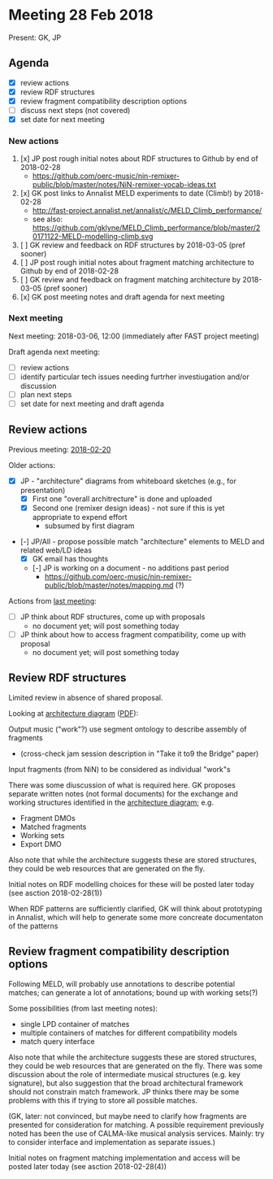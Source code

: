 # Meeting 28 Feb 2018

Present: GK, JP

## Agenda

- [x] review actions
- [x] review RDF structures
- [x] review fragment compatibility description options
- [ ] discuss next steps (not covered)
- [x] set date for next meeting

### New actions

1. [x] JP post rough initial notes about RDF structures to Github by end of 2018-02-28
    - https://github.com/oerc-music/nin-remixer-public/blob/master/notes/NiN-remixer-vocab-ideas.txt
2. [x] GK post links to Annalist MELD experiments to date (Climb!) by 2018-02-28
    - http://fast-project.annalist.net/annalist/c/MELD_Climb_performance/
    - see also: https://github.com/gklyne/MELD_Climb_performance/blob/master/20171122-MELD-modelling-climb.svg
3. [ ] GK review and feedback on RDF structures by 2018-03-05 (pref sooner)
4. [ ] JP post rough initial notes about fragment matching architecture to Github by end of 2018-02-28
5. [ ] GK review and feedback on fragment matching architecture by 2018-03-05 (pref sooner)
6. [x] GK post meeting notes and draft agenda for next meeting

### Next meeting

Next meeting: 2018-03-06, 12:00 (immediately after FAST project meeting)

Draft agenda next meeting:

- [ ] review actions
- [ ] identify particular tech issues needing furtrher investiugation and/or discussion
- [ ] plan next steps
- [ ] set date for next meeting and draft agenda

## Review actions

Previous meeting: [2018-02-20](meetings/2018-02-20-meeting.md)

Older actions:

- [x] JP - "architecture" diagrams from whiteboard sketches (e.g., for presentation)
    - [x] First one "overall architrecture" is done and uploaded
    - [x] Second one (remixer design ideas) - not sure if this is yet appropriate to expend effort
        - subsumed by first diagram
- [-] JP/All - propose possible match "architecture" elements to MELD and related web/LD ideas
    - [x] GK email has thoughts
    - [-] JP is working on a document - no additions past period
        - https://github.com/oerc-music/nin-remixer-public/blob/master/notes/mapping.md (?)

Actions from [last meeting](meetings/2018-02-20-meeting.md):

- [ ] JP think about RDF structures, come up with proposals
    - no document yet; will post something today
- [ ] JP think about how to access fragment compatibility, come up with proposal
    - no document yet; will post something today


## Review RDF structures

Limited review in absence of shared proposal.  

Looking at [architecture diagram](Architecture.svg) ([PDF](Architecture.pdf)):

Output music ("work"?) use segment ontology to describe assembly of fragments

- (cross-check jam session description in "Take it to9 the Bridge" paper)

Input fragments (from NiN) to be considered as individual "work"s

There was some diuscussion of what is required here.  GK proposes separate written notes (not formal documents) for the exchange and working structures identified in the [architecture diagram](Architecture.svg); e.g.

- Fragment DMOs
- Matched fragments
- Working sets
- Export DMO

Also note that while the architecture suggests these are stored structures, they could be web resources that are generated on the fly.

Initial notes on RDF modelling choices for these will be posted later today (see asction 2018-02-28(1))

When RDF patterns are sufficiently clarified, GK will think about prototyping in Annalist, which will help to generate some more concreate documentaton of the patterns


## Review fragment compatibility description options

Following MELD, will probably use annotations to describe potential matches; can generate a lot of annotations; bound up with working sets(?)

Some possibilities (from last meeting notes):

- single LPD container of matches
- multiple containers of matches for different compatibility models
- match query interface

Also note that while the architecture suggests these are stored structures, they could be web resources that are generated on the fly.  There was some discussion about the role of intermediate musical structures (e.g. key signature), but also suggestion that the broad architectural framework should not constrain match framework.  JP thinks there may be some problems with this if trying to store all possible matches.

(GK, later: not convinced, but maybe need to clarify how fragments are presented for consideration for matching.  A possible requirement previously noted has been the use of CALMA-like musical analysis services.  Mainly: try to consider interface and implementation as separate issues.)

Initial notes on fragment matching implementation and access will be posted later today (see asction 2018-02-28(4))

